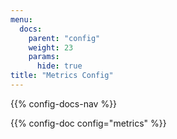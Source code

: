 ```yaml
---
menu:
  docs:
    parent: "config"
    weight: 23
    params:
      hide: true
title: "Metrics Config"
---
```


{{% config-docs-nav %}}

{{% config-doc config="metrics" %}}
